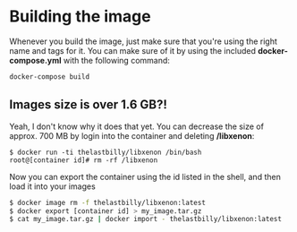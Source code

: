 # Building the image

Whenever you build the image, just make sure that you're using the right name and tags for it. You can make sure of it by using the included **docker-compose.yml** with the following command:

```bash
docker-compose build
```

## Images size is over 1.6 GB?!

Yeah, I don't know why it does that yet. You can decrease the size of approx. 700 MB by login into the container and deleting **/libxenon**:

```
$ docker run -ti thelastbilly/libxenon /bin/bash
root@[container id]# rm -rf /libxenon
```

Now you can export the container using the id listed in the shell, and then load it into your images

```bash
$ docker image rm -f thelastbilly/libxenon:latest
$ docker export [container id] > my_image.tar.gz
$ cat my_image.tar.gz | docker import - thelastbilly/libxenon:latest
```


